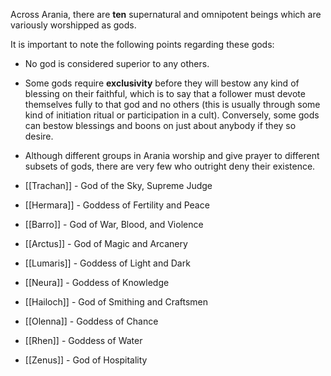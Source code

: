 Across Arania, there are **ten** supernatural and omnipotent beings which are variously worshipped as gods. 

It is important to note the following points regarding these gods:
- No god is considered superior to any others.
- Some gods require **exclusivity** before they will bestow any kind of blessing on their faithful, which is to say that a follower must devote themselves fully to that god and no others (this is usually through some kind of initiation ritual or participation in a cult). Conversely, some gods can bestow blessings and boons on just about anybody if they so desire.
- Although different groups in Arania worship and give prayer to different subsets of gods, there are very few who outright deny their existence.

- [[Trachan]] - God of the Sky, Supreme Judge
- [[Hermara]] - Goddess of Fertility and Peace
- [[Barro]] - God of War, Blood, and Violence
- [[Arctus]] - God of Magic and Arcanery
- [[Lumaris]] - Goddess of Light and Dark
- [[Neura]] - Goddess of Knowledge
- [[Hailoch]] - God of Smithing and Craftsmen
- [[Olenna]] - Goddess of Chance
- [[Rhen]] - Goddess of Water
- [[Zenus]] - God of Hospitality